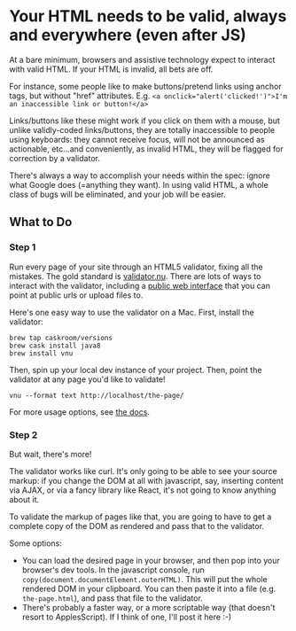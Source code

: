 Your HTML needs to be valid, always and everywhere (even after JS)
==================================================================

At a bare minimum, browsers and assistive technology expect to interact
with valid HTML. If your HTML is invalid, all bets are off.

For instance, some people like to make buttons/pretend links using
anchor tags, but without "href" attributes. E.g.
`<a onclick="alert('clicked!')">I'm an inaccessible link or button!</a>`

Links/buttons like these might work if you click on them with a mouse,
but unlike validly-coded links/buttons, they are totally inaccessible
to people using keyboards: they cannot receive focus, will not be
announced as actionable, etc...and conveniently, as invalid HTML, they
will be flagged for correction by a validator.

There's always a way to accomplish your needs within the spec: ignore
what Google does (=anything they want). In using valid HTML, a whole
class of bugs will be eliminated, and your job will be easier.


What to Do
----------

### Step 1

Run every page of your site through an HTML5 validator, fixing all the
mistakes. The gold standard is
[validator.nu](https://about.validator.nu/). There are lots of ways
to interact with the validator, including a
[public web interface](https://about.validator.nu/) that you can
point at public urls or upload files to.

Here's one easy way to use the validator on a Mac. First, install the
validator:

```
brew tap caskroom/versions
brew cask install java8
brew install vnu
```

Then, spin up your local dev instance of your project. Then, point the
validator at any page you'd like to validate!

```
vnu --format text http://localhost/the-page/
```

For more usage options, see [the docs](https://validator.github.io/validator/).


### Step 2

But wait, there's more!

The validator works like curl. It's only going to be able to see your
source markup: if you change the DOM at all with javascript, say,
inserting content via AJAX, or via a fancy library like React, it's
not going to know anything about it.

To validate the markup of pages like that, you are going to have to
get a complete copy of the DOM as rendered and pass that to the validator.

Some options:
- You can load the desired page in your browser, and then pop into your
  browser's dev tools. In the javascript console, run
  `copy(document.documentElement.outerHTML)`. This will put the whole
  rendered DOM in your clipboard. You can then paste it into a
  file (e.g. `the-page.html`), and pass that file to the validator.
- There's probably a faster way, or a more scriptable way (that doesn't
  resort to ApplesScript). If I think of one, I'll post it here :-)
